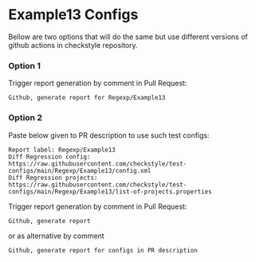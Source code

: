 # Example13 Configs

Bellow are two options that will do the same but use different versions
of github actions in checkstyle repository.


### Option 1
Trigger report generation by comment in Pull Request:
```
Github, generate report for Regexp/Example13
```

### Option 2

Paste below given to PR description to use such test configs:
```
Report label: Regexp/Example13
Diff Regression config: https://raw.githubusercontent.com/checkstyle/test-configs/main/Regexp/Example13/config.xml
Diff Regression projects: https://raw.githubusercontent.com/checkstyle/test-configs/main/Regexp/Example13/list-of-projects.properties
```

Trigger report generation by comment in Pull Request:
```
Github, generate report
```
or as alternative by comment
```
Github, generate report for configs in PR description
```
